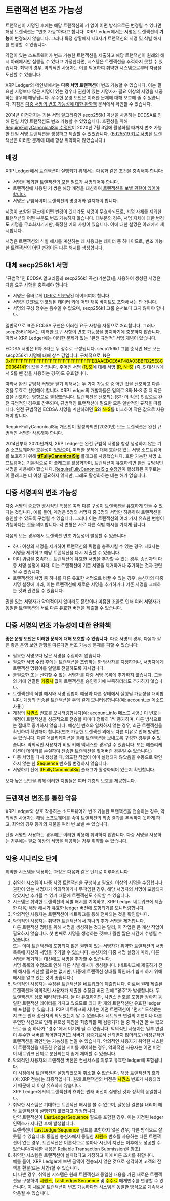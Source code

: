 # 트랜잭션 변조 가능성

트랜잭션이 서명된 후에는 해당 트랜잭션의 키 없이 어떤 방식으로든 변경될 수 있다면 해당 트랜잭션은 "변조 가능"하다고 합니다. XRP Ledger에서는 서명된 트랜잭션의 **기능**이 변경되지 않습니다. 그러나 특정 상황에서 제3자가 트랜잭션의 서명 및 식별 해시를 변경할 _수_ 있습니다.

약점이 있는 소프트웨어가 변조 가능한 트랜잭션을 제출하고 해당 트랜잭션이 원래의 해시 아래에서만 실행될 수 있다고 가정한다면, 시스템은 트랜잭션을 추적하지 못할 수 있습니다. 최악의 경우, 악의적인 사용자는 이를 악용하여 취약한 시스템으로부터 자금을 도난할 수 있습니다.

XRP Ledger의 메인넷에서는 **다중 서명 트랜잭션**이 변조 가능할 수 있습니다. 이는 필요한 서명보다 많은 서명이 있는 경우나 권한이 있는 서명자가 필요 이상의 서명을 제공하는 경우에 해당됩니다. 우수한 운영 보안은 이러한 문제에 대해 보호해 줄 수 있습니다. 지침은 [다중 서명의 변조 가능성에 대한 완화책](undefined-6.md#undefined-2) 문서에서 확인할 수 있습니다.

2014년 이전까지는 기본 서명 알고리즘인 secp256k1 곡선을 사용하는 ECDSA로 인해 단일 서명 트랜잭션도 변조 가능할 수 있었습니다. 호환성을 위해 [RequireFullyCanonicalSig 수정안](undefined-7/undefined.md)이 2020년 7월 3일에 활성화될 때까지 변조 가능한 단일 서명 트랜잭션을 생성하고 제출할 수 있었습니다. ([Ed25519 키로 서명](../undefined-1/undefined/undefined.md)된 트랜잭션은 이러한 문제에 대해 항상 취약하지 않았습니다.)

## 배경&#x20;

XRP Ledger에서 트랜잭션이 실행되기 위해서는 다음과 같은 조건을 충족해야 합니다:

* 서명을 제외한 [트랜잭션의 모든 필드](../../references/xrp-ledger/undefined-1/undefined.md)가 서명되어야 합니다.&#x20;
* 트랜잭션에 사용된 키 쌍은 해당 계정을 대신하여[ 트랜잭션을 보낼 권한이 있어야 합니다.](../undefined-1/undefined-2/)&#x20;
* 서명은 규범적이며 트랜잭션의 명령어와 일치해야 합니다.&#x20;

서명이 포함된 필드에 어떤 변경이 있더라도 서명이 무효화되므로, 서명 자체를 제외한 트랜잭션의 어떤 부분도 변조 가능하지 않습니다. 대부분의 경우, 서명 자체에 대한 변경도 서명을 무효화시키지만, 특정한 예외 사항이 있습니다. 이에 대한 설명은 아래에서 제시합니다.

서명은 트랜잭션의 식별 해시를 계산하는 데 사용되는 데이터 중 하나이므로, 변조 가능한 트랜잭션의 어떤 변경이든 다른 해시를 생성합니다.

## 대체 secp256k1 서명&#x20;

"규범적"인 ECDSA 알고리즘과 secp256k1 곡선(기본값)을 사용하여 생성된 서명은 다음 요구 사항을 충족해야 합니다:

* 서명은 올바르게 [DER로 인코딩](https://en.wikipedia.org/wiki/X.690#DER\_encoding)된 데이터여야 합니다.&#x20;
* 서명은 DER로 인코딩된 데이터 외에 어떤 채움 바이트도 포함해서는 안 됩니다.&#x20;
* 서명의 구성 정수는 음수일 수 없으며, secp256k1 그룹 순서보다 크지 않아야 합니다.&#x20;

일반적으로 표준 ECDSA 구현은 이러한 요구 사항을 자동으로 처리합니다. 그러나 secp256k1에서는 이러한 요구 사항이 변조 가능성을 방지하기에 충분하지 않습니다. 따라서 XRP Ledger에는 이러한 문제가 없는 "완전 규범적" 서명 개념이 있습니다.

ECDSA 서명은 R과 S라는 두 정수로 구성됩니다. secp256k1 그룹 순서인 N은 모든 secp256k1 서명에 대해 상수 값입니다. 구체적으로, N은 <mark style="background-color:yellow;">0xFFFFFFFFFFFFFFFFFFFFFFFFFFFFFFFEBAAEDCE6AF48A03BBFD25E8CD0364141</mark>의 값을 가집니다. 주어진 서명 <mark style="background-color:yellow;">(R,S)</mark>에 대해 서명 <mark style="background-color:yellow;">(R, N-S)</mark> (즉, S 대신 N에서 S를 뺀 값을 사용하는 경우)도 유효합니다.

따라서 완전 규범적 서명을 얻기 위해서는 두 가지 가능성 중 어떤 것을 선호하고 다른 것을 무효로 선언해야 합니다. XRP Ledger의 개발자들은 임의로 S와 N-S 중 더 작은 값을 선호하는 방향으로 결정했습니다. 트랜잭션은 선호되는(S가 더 작은) S 값으로 완전 규범적인 경우로 간주되며, 규범적인 트랜잭션에 필요한 모든 일반적인 규칙을 따릅니다. 완전 규범적인 ECDSA 서명을 계산하려면 <mark style="background-color:yellow;">S</mark>와 <mark style="background-color:yellow;">N-S</mark>를 비교하여 작은 값으로 사용해야 합니다.

RequireFullyCanonicalSig 개선안이 활성화되면(2020년) 모든 트랜잭션은 완전 규범적인 서명만 사용해야 합니다.

2014년부터 2020년까지, XRP Ledger는 완전 규범적 서명을 항상 생성하지 않는 기존 소프트웨어와 호환성이 있었으며, 이러한 문제에 대해 호환성 있는 서명 소프트웨어를 보호하기 위해 [<mark style="background-color:yellow;">**tfFullyCanonicalSig**</mark>](../../references/xrp-ledger/undefined-1/undefined.md) 플래그를 사용했습니다. 호환 가능한 서명 소프트웨어는 기본적으로 이 플래그를 활성화하며, 트랜잭션이 유효하려면 완전 규범적인 서명을 사용해야 했습니다. [RequireFullyCanonicalSig 수정안](undefined-7/)이 활성화된 이후로는 이 플래그는 더 이상 필요하지 않지만, 그래도 활성화하는 데는 해가 없습니다.

## 다중 서명과의 변조 가능성&#x20;

다중 서명의 중요한 명시적인 특징은 여러 다른 구성이 트랜잭션을 유효하게 만들 수 있다는 것입니다. 예를 들어, 계정은 5명의 서명자 중 3명의 서명만 허용하여 트랜잭션을 승인할 수 있도록 구성될 수 있습니다. 그러나 이는 트랜잭션의 여러 가지 유효한 변형이 가능하다는 것을 의미합니다. 각 변형은 서로 다른 식별 해시를 가지게 됩니다.

다음의 모든 경우에서 트랜잭션 변조 가능성이 발생할 수 있습니다:

* 하나 이상의 서명을 제거하여 트랜잭션의 쿼럼을 충족시킬 수 있는 경우. 제3자는 서명을 제거하고 해당 트랜잭션을 다시 제출할 수 있습니다.&#x20;
* 이미 쿼럼을 충족하는 트랜잭션에 유효한 서명을 추가할 수 있는 경우. 송신자의 다중 서명 설정에 따라, 이는 트랜잭션에 기존 서명을 제거하거나 추가하는 것과 관련될 수 있습니다.&#x20;
* 트랜잭션의 서명 중 하나를 다른 유효한 서명으로 바꿀 수 있는 경우. 송신자의 다중 서명 설정에 따라, 이는 트랜잭션에 새로운 서명을 추가하거나 기존 서명을 교체하는 것과 관련될 수 있습니다.&#x20;

권한 있는 서명자가 악의적이지 않더라도 혼란이나 미흡한 조율로 인해 여러 서명자가 동일한 트랜잭션의 서로 다른 유효한 버전을 제출할 수 있습니다.

## 다중 서명의 변조 가능성에 대한 완화책&#x20;

**좋은 운영 보안은 이러한 문제에 대해 보호할 수 있습니다.** 다중 서명의 경우, 다음과 같은 좋은 운영 보안 관행을 따른다면 변조 가능성 문제를 피할 수 있습니다:

* 필요한 서명보다 많은 서명을 수집하지 않습니다.&#x20;
* 필요한 서명 수집 후에는 트랜잭션을 조립하는 한 당사자를 지정하거나, 서명자에게 트랜잭션 명령어를 일렬로 전달하도록 지시합니다.&#x20;
* 불필요한 또는 신뢰할 수 없는 서명자를 다중 서명 목록에 추가하지 않습니다. 그들의 키에 연결된 <mark style="background-color:yellow;">가중치</mark> 값이 트랜잭션을 승인하기에 부족하더라도 추가하지 않습니다.&#x20;
* 트랜잭션의 식별 해시와 서명 집합이 예상과 다른 상태에서 실행될 가능성을 대비합니다. 계정의 전송된 트랜잭션을 주의 깊게 모니터링합니다(예: account\_tx 메소드 사용.)
* 계정의 <mark style="background-color:yellow;">시퀀스</mark> 번호를 모니터링합니다(예: account\_info 메소드 사용.) 이 번호는 계정이 트랜잭션을 성공적으로 전송할 때마다 정확히 1씩 증가하며, 다른 방식으로는 절대로 증가하지 않습니다. 예상한 번호와 일치하지 않는 경우, 최근 트랜잭션을 확인하여 확인해야 합니다(변조 가능한 트랜잭션 외에도 다른 이유로 인해 발생할 수 있습니다. 다른 애플리케이션을 통해 트랜잭션을 보내도록 구성한 경우일 수 있습니다. 악의적인 사용자가 비밀 키에 액세스한 경우일 수 있습니다. 또는 애플리케이션이 데이터를 손실하여 전송한 트랜잭션을 잊어버린 경우일 수 있습니다.)
* 다중 서명을 다시 생성할 때, 의도한 작업이 이미 실행되지 않았음을 수동으로 확인하지 않는 한 <mark style="background-color:yellow;">Sequence</mark> 번호를 변경하지 않습니다.&#x20;
* 서명하기 전에 <mark style="background-color:yellow;">tfFullyCanonicalSig</mark> 플래그가 활성화되어 있는지 확인합니다.&#x20;

보다 높은 보안을 위해 이러한 지침들은 여러 계층의 보호를 제공합니다.

## 트랜잭션 변조를 통한 악용

XRP Ledger와 상호 작용하는 소프트웨어가 변조 가능한 트랜잭션을 전송하는 경우, 악의적인 사용자는 해당 소프트웨어를 속여 트랜잭션의 최종 결과를 추적하지 못하게 하고, 최악의 경우 등가의 지불을 여러 번 보낼 수 있습니다.

단일 서명만 사용하는 경우에는 이러한 악용에 취약하지 않습니다. 다중 서명을 사용하는 경우에는 필요 이상의 서명을 제공하는 경우 취약할 수 있습니다.

## 악용 시나리오 단계&#x20;

취약한 시스템을 악용하는 과정은 다음과 같은 단계로 이루어집니다:

1. 취약한 시스템이 다중 서명 트랜잭션을 구성하고 필요한 이상의 서명을 수집합니다. 권한이 있는 서명자가 악의적이거나 무책임한 경우, 해당 서명자의 서명이 포함되지 않았지만 추가될 수 있기 때문에 트랜잭션도 취약할 수 있습니다.
2. 시스템은 취약한 트랜잭션의 식별 해시를 기록하고, XRP Ledger 네트워크에 제출한 다음, 해당 해시가 유효한 ledger 버전에 포함되기를 모니터링합니다.
3. 악의적인 사용자는 트랜잭션이 네트워크를 통해 전파되는 것을 확인합니다.
4. 악의적인 사용자는 취약한 트랜잭션에서 하나의 추가 서명을 제거합니다.\
   다른 트랜잭션 명령을 위해 서명을 생성하는 것과는 달리, 이 작업은 큰 계산 작업이 필요하지 않습니다. 첫 번째로 서명을 생성하는 것보다 훨씬 짧은 시간에 수행될 수 있습니다.\
   또는 이미 트랜잭션에 포함되지 않은 권한이 있는 서명자가 취약한 트랜잭션의 서명 목록에 자신의 서명을 추가할 수 있습니다. 송신자의 다중 서명 설정에 따라, 다른 서명을 제거하는 대신에도 서명을 추가할 수 있습니다.\
   서명 목록의 수정으로 인해 다른 식별 해시가 생성됩니다. (네트워크에 제출하기 전에 해시를 계산할 필요는 없지만, 나중에 트랜잭션 상태를 확인하기 쉽게 하기 위해 해시를 알고 있는 것이 좋습니다.)
5. 악의적인 사용자는 수정된 트랜잭션을 네트워크에 제출합니다. 이로써 원래 제출된 트랜잭션과 악의적인 사용자가 제출한 수정된 버전 간에 "경주"가 발생합니다. 두 트랜잭션은 상호 배타적입니다. 둘 다 유효하지만, 시퀀스 번호를 포함한 정확히 동일한 트랜잭션 데이터를 가지고 있으므로 최대 한 개의 트랜잭션만 유효한 ledger에 포함될 수 있습니다. P2P 네트워크의 서버는 어떤 트랜잭션이 "먼저" 도착했는지 또는 원래 송신자의 의도였는지 알 수 없습니다. 네트워크 연결의 지연이나 다른 우연한 사건으로 인해 유효성 제안을 최종화할 때 검증기가 둘 중 하나만 볼 수 있으므로 둘 중 하나가 "경주"에서 이기게 될 수 있습니다. 악의적인 사용자는 일부 연결이 우수한 서버를 제어한다면(그 서버가 검증기로서 신뢰받지 않더라도) 비정규적인 트랜잭션을 확인받는 가능성을 높일 수 있습니다. 악의적인 사용자가 취약한 시스템이 트랜잭션을 제출한 유일한 서버를 제어하는 경우, 악의적인 사용자는 어떤 버전이 네트워크 전체로 분산되는지 쉽게 제어할 수 있습니다.
6. 악의적인 사용자의 트랜잭션 버전은 컨센서스를 이루고 유효한 ledger에 포함됩니다.\
   이 시점에서 트랜잭션은 실행되었으며 취소할 수 없습니다. 해당 트랜잭션의 효과(예: XRP 전송)는 최종적입니다. 원래 트랜잭션의 버전은 <mark style="background-color:yellow;">시퀀스</mark> 번호가 사용되었기 때문에 더 이상 유효하지 않습니다.\
   XRP Ledger에서의 트랜잭션의 효과는 원래 버전이 실행된 것과 정확히 동일합니다.
7. 취약한 시스템은 기대하는 트랜잭션 해시를 볼 수 없으며, 잘못된 결론을 내리며 해당 트랜잭션이 실행되지 않았다고 가정합니다.\
   만약 트랜잭션이 <mark style="background-color:yellow;">LastLedgerSequence</mark> 필드를 포함한 경우, 이는 지정된 ledger 인덱스가 지나간 후에 발생합니다.\
   트랜잭션이 <mark style="background-color:yellow;">LastLedgerSequence</mark> 필드를 포함하지 않은 경우, 다른 방식으로 잘못될 수 있습니다: 동일한 송신자에서 동일한 <mark style="background-color:yellow;">시퀀스</mark> 번호를 사용하는 다른 트랜잭션이 없는 경우, 트랜잭션은 이론적으로 얼마나 시간이 지났든 이후에도 성공할 수 있습니다(자세한 내용은 Reliable Transaction Submission을 참조).
8. 취약한 시스템은 트랜잭션이 실패했다고 가정하고 이에 따른 조치를 취합니다.\
   예를 들어, XRP Ledger에 보낸 금액이 전송되지 않은 것으로 생각하여 고객의 잔액을 환불(또는 차감)할 수 있습니다.\
   더 나쁜 경우, 취약한 시스템은 원래 트랜잭션과 동일한 내용을 가진 새로운 트랜잭션을 구성하여 <mark style="background-color:yellow;">시퀀스</mark>, <mark style="background-color:yellow;">LastLedgerSequence</mark> 및 <mark style="background-color:yellow;">수수료</mark> 매개변수를 변경할 수 있습니다. 이 새로운 트랜잭션이 변조 가능하다면 시스템은 동일한 방식으로 계속해서 악용될 수 있습니다.
